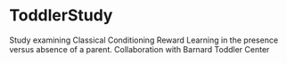 # ToddlerStudy
Study examining Classical Conditioning Reward Learning in the presence versus absence of a parent. Collaboration with Barnard Toddler Center 
